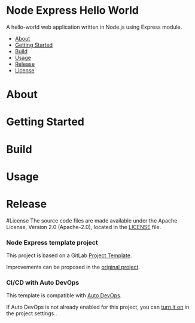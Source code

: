 # Node Express Hello World
A hello-world web application written in Node.js using Express module.
* [About](#about)
* [Getting Started](#getting-started)
* [Build](#build)
* [Usage](#usage)
* [Release](#release)
* [License](#license)

# About
# Getting Started
# Build
# Usage
# Release
#License
The source code files are made available under the Apache License, Version 2.0 (Apache-2.0), located in the [LICENSE](LICENSE) file.
### Node Express template project

This project is based on a GitLab [Project Template](https://docs.gitlab.com/ee/gitlab-basics/create-project.html).

Improvements can be proposed in the [original project](https://gitlab.com/gitlab-org/project-templates/express).

### CI/CD with Auto DevOps

This template is compatible with [Auto DevOps](https://docs.gitlab.com/ee/topics/autodevops/).

If Auto DevOps is not already enabled for this project, you can [turn it on](https://docs.gitlab.com/ee/topics/autodevops/#enabling-auto-devops) in the project settings..
